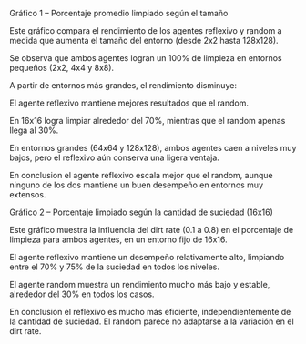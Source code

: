 Gráfico 1 – Porcentaje promedio limpiado según el tamaño

Este gráfico compara el rendimiento de los agentes reflexivo y random a medida que aumenta el tamaño del entorno (desde 2x2 hasta 128x128).

Se observa que ambos agentes logran un 100% de limpieza en entornos pequeños (2x2, 4x4 y 8x8).

A partir de entornos más grandes, el rendimiento disminuye:

El agente reflexivo mantiene mejores resultados que el random.

En 16x16 logra limpiar alrededor del 70%, mientras que el random apenas llega al 30%.

En entornos grandes (64x64 y 128x128), ambos agentes caen a niveles muy bajos, pero el reflexivo aún conserva una ligera ventaja.

En conclusion el agente reflexivo escala mejor que el random, aunque ninguno de los dos mantiene un buen desempeño en entornos muy extensos.



Gráfico 2 – Porcentaje limpiado según la cantidad de suciedad (16x16)

Este gráfico muestra la influencia del dirt rate (0.1 a 0.8) en el porcentaje de limpieza para ambos agentes, en un entorno fijo de 16x16.

El agente reflexivo mantiene un desempeño relativamente alto, limpiando entre el 70% y 75% de la suciedad en todos los niveles.

El agente random muestra un rendimiento mucho más bajo y estable, alrededor del 30% en todos los casos.

En conclusion el reflexivo es mucho más eficiente, independientemente de la cantidad de suciedad. El random parece no adaptarse a la variación en el dirt rate.
